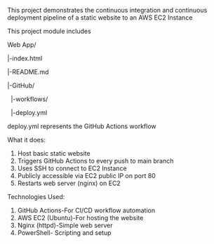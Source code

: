 This project demonstrates the continuous integration and continuous deployment pipeline of a static website to an AWS EC2 Instance



This project module includes

Web App/

|-index.html

|-README.md

|-GitHub/

&nbsp; |-workflows/

&nbsp;   |-deploy.yml



deploy.yml represents the GitHub Actions workflow



What it does:

1. Host basic static website
2. Triggers GitHub Actions to every push to main branch
3. Uses SSH to connect to EC2 Instance
4. Publicly accessible via EC2 public IP on port 80
5. Restarts web server (nginx) on EC2



Technologies Used:

1. GitHub Actions-For CI/CD workflow automation
2. AWS EC2 (Ubuntu)-For hosting the website
3. Nginx (httpd)-Simple web server
4. PowerShell- Scripting and setup



